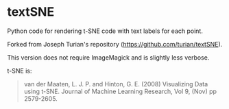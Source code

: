 # textSNE

Python code for rendering t-SNE code with text labels for each point.

Forked from Joseph Turian's repository (https://github.com/turian/textSNE).

This version does not require ImageMagick and is slightly less verbose.

t-SNE is:
>    van der Maaten, L. J. P. and Hinton, G. E. (2008)
>    Visualizing Data using t-SNE.
>    Journal of Machine Learning Research, Vol 9, (Nov) pp 2579-2605.
